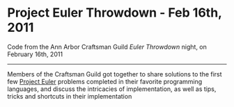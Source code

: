 # Project Euler Throwdown - Feb 16th, 2011

Code from the Ann Arbor Craftsman Guild *Euler Throwdown* night, on February 16th, 2011

*******

Members of the Craftsman Guild got together to share solutions to the first few [Project Euler](http://www.projecteuler.net) problems completed in their favorite programming languages, and discuss the intricacies of implementation, as well as tips, tricks and shortcuts in their implementation

